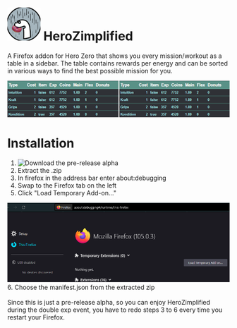 # <img src="/pretty/denodonut.png" width="75"/>  HeroZimplified

A Firefox addon for Hero Zero that shows you every mission/workout as a table in a sidebar. The table contains rewards per energy and can be sorted in various ways to find the best possible mission for you.

<img src="/readme/exampleWorkoutAndMissions.png">

# Installation

1. ![Download the pre-release alpha](https://github.com/mayiflex/HeroZimplified/releases/tag/alpha)
2. Extract the .zip
3. In firefox in the address bar enter about:debugging
4. Swap to the Firefox tab on the left
5. Click "Load Temporary Add-on..."
<img src="/readme/aboutdebugging.png">
6. Choose the manifest.json from the extracted zip
<br/><br/>
Since this is just a pre-release alpha, so you can enjoy HeroZimplified during the double exp event, you have to redo steps 3 to 6 every time you restart your Firefox.
